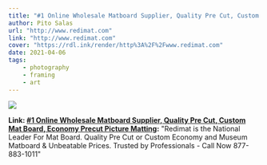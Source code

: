 ```yaml
---
title: "#1 Online Wholesale Matboard Supplier, Quality Pre Cut, Custom Mat Board, Economy Precut Picture Matting"
author: Pito Salas
url: "http://www.redimat.com" 
link: "http://www.redimat.com" 
cover: "https://rdl.ink/render/http%3A%2F%2Fwww.redimat.com" 
date: 2021-04-06
tags:
    - photography
    - framing
    - art
---
```

<img class="cover" src="https://rdl.ink/render/http%3A%2F%2Fwww.redimat.com">

**Link: [#1 Online Wholesale Matboard Supplier, Quality Pre Cut, Custom Mat Board, Economy Precut Picture Matting](http://www.redimat.com):** "Redimat is the National Leader For Mat Board. Quality Pre Cut or Custom Economy and Museum Matboard & Unbeatable Prices. Trusted by Professionals - Call Now 877-883-1011" 


